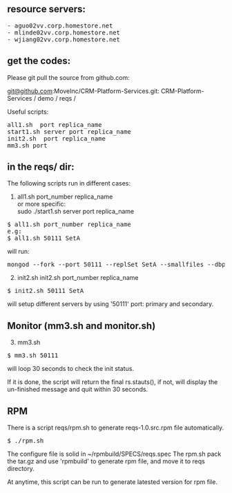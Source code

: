 
## resource servers:
<pre>
- aguo02vv.corp.homestore.net
- mlinde02vv.corp.homestore.net
- wjiang02vv.corp.homestore.net 
</pre>  
  

## get the codes:
Please git pull the source from github.com:


git@github.com:MoveInc/CRM-Platform-Services.git: CRM-Platform-Services / demo / reqs /

Useful scripts:
<pre>
all1.sh  port replica_name 
start1.sh server port replica_name
init2.sh  port replica_name
mm3.sh port
</pre>


## in the reqs/ dir:

The following scripts run in different cases:

1) all1.sh port_number replica_name <br>
or more specific:<br>
sudo ./start1.sh server port replica_name
<pre>
$ all1.sh port_number replica_name
e.g:
$ all1.sh 50111 SetA
</pre>

will run:
<pre>
mongod --fork --port 50111 --replSet SetA --smallfiles --dbpath /usr/local/lib/db_SetA_50111 --logpath /usr/local/log/log_SetA_50111/log_SetA_50111.log
</pre> 

2) init2.sh
init2.sh port_number replica_name
<pre>
$ init2.sh 50111 SetA
</pre>
will setup different servers by using '50111' port: primary and secondary.
 
## Monitor (mm3.sh and monitor.sh)
3) mm3.sh
<pre>
$ mm3.sh 50111
</pre>

will loop 30 seconds to check the init status.

If it is done, the script will return the final rs.stauts(), if not, will display the un-finished message and quit within 30 seconds.

## RPM
There is a script reqs/rpm.sh to generate reqs-1.0.src.rpm file automatically.

<pre>
$ ./rpm.sh
</pre>

The configure file is solid in ~/rpmbuild/SPECS/reqs.spec
The rpm.sh pack the tar.gz and use 'rpmbuild' to generate rpm file, and move it to reqs directory.

At anytime, this script can be run to generate latested version for rpm file.
